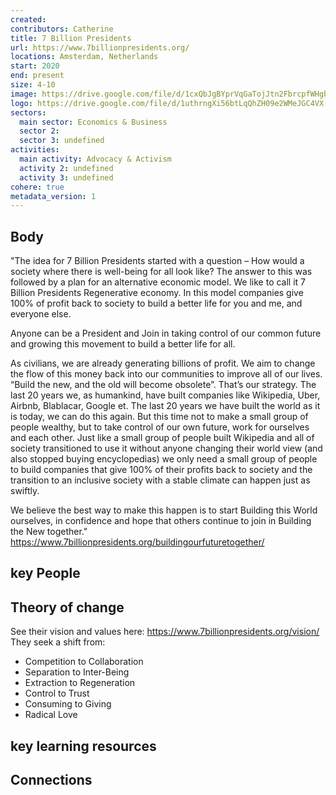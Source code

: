```yaml
---
created:
contributors: Catherine
title: 7 Billion Presidents
url: https://www.7billionpresidents.org/
locations: Amsterdam, Netherlands
start: 2020
end: present
size: 4-10
image: https://drive.google.com/file/d/1cxQbJgBYprVqGaTojJtn2FbrcpfWHgbq/view?usp=drive_link
logo: https://drive.google.com/file/d/1uthrngXi56btLqQhZH09e2WMeJGC4VX-/view?usp=drive_link
sectors:
  main sector: Economics & Business
  sector 2: 
  sector 3: undefined
activities: 
  main activity: Advocacy & Activism
  activity 2: undefined
  activity 3: undefined
cohere: true
metadata_version: 1
---
```



## Body

"The idea for 7 Billion Presidents started with a question – How would a society where there is well-being for all look like? The answer to this was followed by a plan for an alternative economic model. We like to call it 7 Billion Presidents Regenerative economy. In this model companies give 100% of profit back to society to build a better life for you and me, and everyone else.

Anyone can be a President and Join in taking control of our common future and growing this movement to build a better life for all.

As civilians, we are already generating billions of profit. We aim to change the flow of this money back into our communities to improve all of our lives. “Build the new, and the old will become obsolete”. That’s our strategy. The last 20 years we, as humankind, have built companies like Wikipedia, Uber, Airbnb, Blablacar, Google et. The last 20 years we have built the world as it is today, we can do this again. But this time not to make a small group of people wealthy, but to take control of our own future, work for ourselves and each other. Just like a small group of people built Wikipedia and all of society transitioned to use it without anyone changing their world view (and also stopped buying encyclopedias) we only need a small group of people to build companies that give 100% of their profits back to society and the transition to an inclusive society with a stable climate can happen just as swiftly.

We believe the best way to make this happen is to start Building this World ourselves, in confidence and hope that others continue to join in Building the New together."
https://www.7billionpresidents.org/buildingourfuturetogether/ 

## key People



## Theory of change

See their vision and values here: https://www.7billionpresidents.org/vision/
They seek a shift from:
- Competition to Collaboration
- Separation to Inter-Being
- Extraction to Regeneration
- Control to Trust
- Consuming to Giving
- Radical Love

## key learning resources



## Connections




